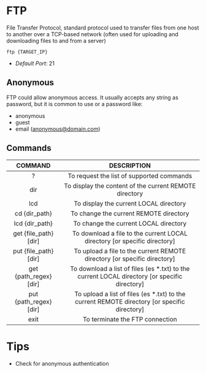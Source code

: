# FTP

File Transfer Protocol, standard protocol used to transfer files from one host to another over a TCP-based network (often used for uploading and downloading files to and from a server)

```console
ftp {TARGET_IP}
```

* *Default Port*: 21

## Anonymous
FTP could allow anonymous access. It usually accepts any string as password, but it is common to use or a password like:
* anonymous
* guest
* email (anonymous@domain.com)
  
## Commands

| COMMAND | DESCRIPTION | 
| :------------: | :------------: | 
| ? | To request the list of supported commands |
| dir | To display the content of the current REMOTE directory |
| lcd | To display the current LOCAL directory |
| cd {dir_path} | To change the current REMOTE directory |
| lcd {dir_path} | To change the current LOCAL directory |
| get {file_path} [dir] | To download a file to the current LOCAL directory [or specific directory] |
| put {file_path} [dir] | To upload a file to the current REMOTE directory [or specific directory] |
| get {path_regex} [dir] | To download a list of files (es *.txt) to the current LOCAL directory [or specific directory] |
| put {path_regex} [dir] | To upload a list of files (es *.txt) to the current REMOTE directory [or specific directory] |
| exit | To terminate the FTP connection |

# Tips
* Check for anonymous authentication